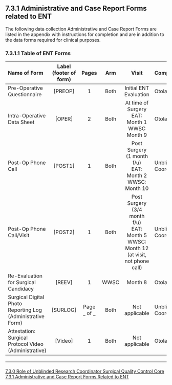 ## 7.3.1 Administrative and Case Report Forms related to ENT

The following data collection Administrative and Case Report Forms are listed in the appendix
with instructions for completion and are in addition to the data forms required for clinical
purposes.

### 7.3.1.1 Table of ENT Forms

| Name of Form                | Label (footer of form) | Pages | Arm  | Visit                  | Completed By   |
|:----------------------------|:----------------------:|:-----:|:----:|:----------------------:|:---------------|
| Pre-Operative Questionnaire | [PREOP]                | 1     | Both | Initial ENT Evaluation | Otolaryngolist |
| Intra-Operative Data Sheet  | [OPER]                 | 2     | Both | At time of Surgery <br> EAT: Month 1 <br> WWSC Month 9 | Otolaryngolist | 
| Post-Op Phone Call          | [POST1]                | 1     | Both | Post Surgery (1 month f/u) <br> EAT: Month 2 <br> WWSC: Month 10 | Unblinded Coordinator |
| Post-Op Phone Call/Visit    | [POST2]                | 1     | Both | Post Surgery (3/4 month f/u) <br> EAT: Month 5 <br> WWSC: Month 12 (at visit, not phone call) | Unblinded Coordinator |
| Re-Evaluation for Surgical Candidacy | [REEV]        | 1     | WWSC | Month 8                | Otolaryngolist |
| Surgical Digital Photo Reporting Log (Administrative Form) | [SURLOG] | Page _ of  _ | Both| Not applicable | Unblinded Coordinator |
| Attestation: Surgical Protocol Video (Administrative) | [Video] | 1 | Both | Not applicable | Otolaryngologist |


<hr class="soften" style="margin-top: 20px;margin-bottom: 20px;"/>

<div class="center">
<div class="btn-group">
  <a href=":pages_path:/manuals/surgical-quality-control-core/7-03-00-role-of-unblinded-rc.md" class="btn btn-default">
    <span class="glyphicon glyphicon-chevron-left"></span>
    7.3.0 Role of Unblinded Research Coordinator
  </a>

  <a href=":pages_path:/manuals/surgical-quality-control-core" class="btn btn-default">
    <span class="glyphicon glyphicon-chevron-up"></span>
    Surgical Quality Control Core
  </a>

  <a href=":pages_path:/manuals/surgical-quality-control-core/7-03-01-02-intra-operative-form.md" class="btn btn-success">
    7.3.1 Administrative and Case Report Forms Related to ENT
    <span class="glyphicon glyphicon-chevron-right"></span>
  </a>
</div>
</div>
